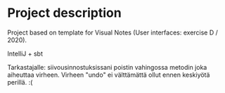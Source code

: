# Project description

Project based on template for Visual Notes (User interfaces: exercise D / 2020).

IntelliJ + sbt

Tarkastajalle: siivousinnostuksissani poistin vahingossa metodin joka aiheuttaa virheen. Virheen "undo" ei välttämättä ollut ennen keskiyötä perillä. :(
